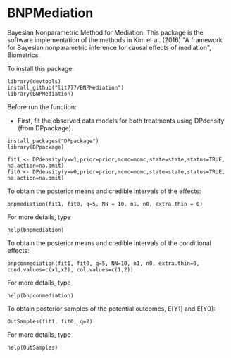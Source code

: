 # BNPMediation
Bayesian Nonparametric Method for Mediation. This package is the software implementation of the methods in Kim et al. (2016) "A framework for Bayesian nonparametric inference for causal effects of mediation", Biometrics.

To install this package:
```
library(devtools)
install_github("lit777/BNPMediation")
library(BNPMediation)
```
Before run the function:
- First, fit the observed data models for both treatments using DPdensity (from DPpackage).
```
install_packages("DPpackage")
library(DPpackage)

fit1 <- DPdensity(y=w1,prior=prior,mcmc=mcmc,state=state,status=TRUE, na.action=na.omit)
fit0 <- DPdensity(y=w0,prior=prior,mcmc=mcmc,state=state,status=TRUE, na.action=na.omit)
```
To obtain the posterior means and credible intervals of the effects:
```
bnpmediation(fit1, fit0, q=5, NN = 10, n1, n0, extra.thin = 0)
```
For more details, type
```
help(bnpmediation)
```
To obtain the posterior means and credible intervals of the conditional effects:
```
bnpconmediation(fit1, fit0, q=5, NN=10, n1, n0, extra.thin=0, cond.values=c(x1,x2), col.values=c(1,2))
```
For more details, type
```
help(bnpconmediation)
```
To obtain posterior samples of the potential outcomes, E[Y1] and E[Y0]:
```
OutSamples(fit1, fit0, q=2)
```
For more details, type
```
help(OutSamples)
```
